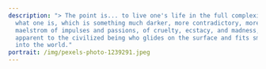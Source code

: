 ```yaml
---
description: "> The point is... to live one's life in the full complexity of
  what one is, which is something much darker, more contradictory, more of a
  maelstrom of impulses and passions, of cruelty, ecstacy, and madness, than is
  apparent to the civilized being who glides on the surface and fits smoothly
  into the world."
portrait: /img/pexels-photo-1239291.jpeg
---
```

